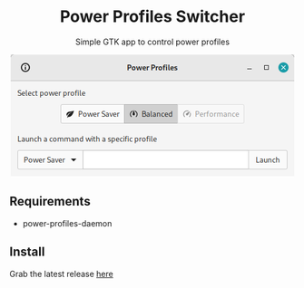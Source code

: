 <div align="center">
  <h1>Power Profiles Switcher</h1>
  Simple GTK app to control power profiles

  ![Screenshot](screenshot.png)
</div>

## Requirements

- power-profiles-daemon

## Install
Grab the latest release [here](https://github.com/axel358/power-profiles-switcher-gtk/releases)
